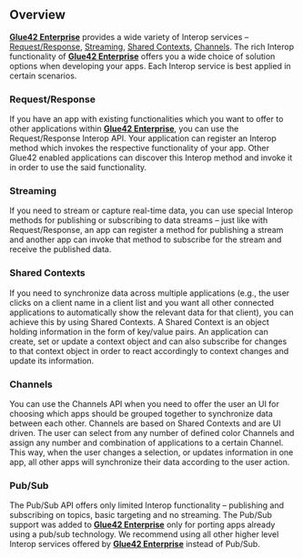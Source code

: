## Overview

[**Glue42 Enterprise**](https://glue42.com/enterprise/) provides a wide variety of Interop services – [Request/Response](../interop/overview/index.html), [Streaming](../interop/javascript/index.html#streaming), [Shared Contexts](../shared-contexts/overview/index.html), [Channels](../channels/overview/index.html). The rich Interop functionality of [**Glue42 Enterprise**](https://glue42.com/enterprise/) offers you a wide choice of solution options when developing your apps. Each Interop service is best applied in certain scenarios.

### Request/Response

If you have an app with existing functionalities which you want to offer to other applications within [**Glue42 Enterprise**](https://glue42.com/enterprise/), you can use the Request/Response Interop API. Your application can register an Interop method which invokes the respective functionality of your app. Other Glue42 enabled applications can discover this Interop method and invoke it in order to use the said functionality.

### Streaming 

If you need to stream or capture real-time data, you can use special Interop methods for publishing or subscribing to data streams – just like with Request/Response, an app can register a method for publishing a stream and another app can invoke that method to subscribe for the stream and receive the published data.

### Shared Contexts 

If you need to synchronize data across multiple applications (e.g., the user clicks on a client name in a client list and you want all other connected applications to automatically show the relevant data for that client), you can achieve this by using Shared Contexts. A Shared Context is an object holding information in the form of key/value pairs. An application can create, set or update a context object and can also subscribe for changes to that context object in order to react accordingly to context changes and update its information.

### Channels 

You can use the Channels API when you need to offer the user an UI for choosing which apps should be grouped together to synchronize data between each other. Channels are based on Shared Contexts and are UI driven. The user can select from any number of defined color Channels and assign any number and combination of applications to a certain Channel. This way, when the user changes a selection, or updates information in one app, all other apps will synchronize their data according to the user action.

### Pub/Sub  

The Pub/Sub API offers only limited Interop functionality – publishing and subscribing on topics, basic targeting and no streaming. The Pub/Sub support was added to [**Glue42 Enterprise**](https://glue42.com/enterprise/) only for porting apps already using a pub/sub technology. We recommend using all other higher level Interop services offered by [**Glue42 Enterprise**](https://glue42.com/enterprise/) instead of Pub/Sub. 